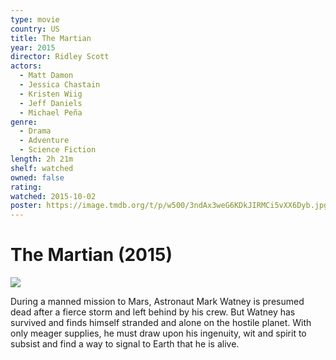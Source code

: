```yaml
---
type: movie
country: US
title: The Martian
year: 2015
director: Ridley Scott
actors:
  - Matt Damon
  - Jessica Chastain
  - Kristen Wiig
  - Jeff Daniels
  - Michael Peña
genre:
  - Drama
  - Adventure
  - Science Fiction
length: 2h 21m
shelf: watched
owned: false
rating:
watched: 2015-10-02
poster: https://image.tmdb.org/t/p/w500/3ndAx3weG6KDkJIRMCi5vXX6Dyb.jpg
---
```


# The Martian (2015)

![](https://image.tmdb.org/t/p/w500/3ndAx3weG6KDkJIRMCi5vXX6Dyb.jpg)

During a manned mission to Mars, Astronaut Mark Watney is presumed dead after a fierce storm and left behind by his crew. But Watney has survived and finds himself stranded and alone on the hostile planet. With only meager supplies, he must draw upon his ingenuity, wit and spirit to subsist and find a way to signal to Earth that he is alive.